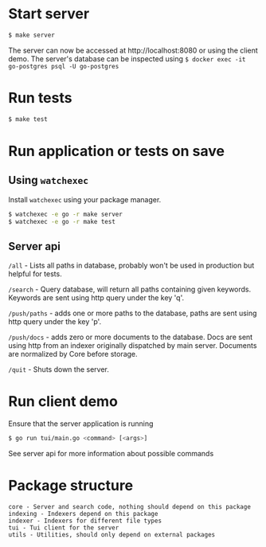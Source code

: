 # Start server

```bash
$ make server
```


The server can now be accessed at http://localhost:8080 or using the client demo. The server's database can be inspected using `$ docker exec -it go-postgres psql -U go-postgres`

# Run tests

```bash
$ make test
```

# Run application or tests on save

## Using `watchexec`

Install `watchexec` using your package manager.

```bash
$ watchexec -e go -r make server
$ watchexec -e go -r make test
```


## Server api

`/all` - Lists all paths in database, probably won't be used in production but
helpful for tests.

`/search` - Query database, will return all paths containing given keywords.
Keywords are sent using http query under the key 'q'.

`/push/paths` - adds one or more paths to the database,
paths are sent using http query under the key 'p'.

`/push/docs` - adds zero or more documents to the database.
Docs are sent using http from an indexer originally dispatched by main server.
Documents are normalized by Core before storage.

`/quit` - Shuts down the server.

# Run client demo

Ensure that the server application is running

```bash
$ go run tui/main.go <command> [<args>]
```

See server api for more information about possible commands

# Package structure

```
core - Server and search code, nothing should depend on this package
indexing - Indexers depend on this package
indexer - Indexers for different file types
tui - Tui client for the server
utils - Utilities, should only depend on external packages
```
